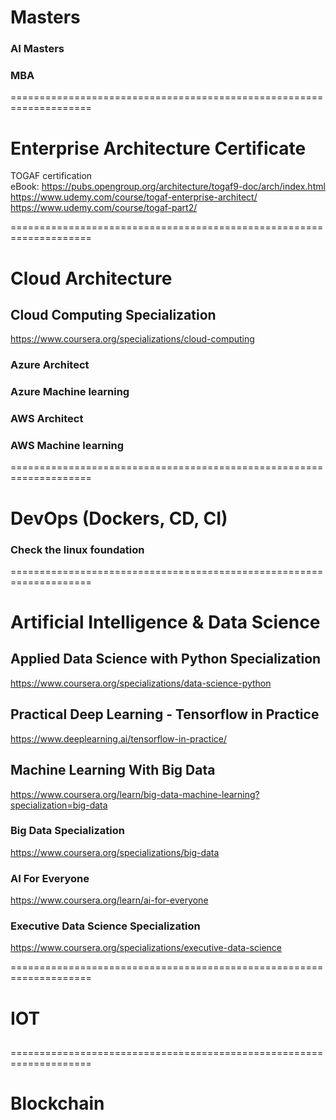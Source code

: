 # Masters
### AI Masters
### MBA
====================================================================

# Enterprise Architecture Certificate
TOGAF certification </br>
eBook: https://pubs.opengroup.org/architecture/togaf9-doc/arch/index.html </br>
https://www.udemy.com/course/togaf-enterprise-architect/  </br>
https://www.udemy.com/course/togaf-part2/ </br>

====================================================================

# Cloud Architecture

## Cloud Computing Specialization
https://www.coursera.org/specializations/cloud-computing

### Azure Architect

### Azure Machine learning

### AWS Architect

### AWS Machine learning

====================================================================

# DevOps (Dockers, CD, CI)
### Check the linux foundation

====================================================================

# Artificial Intelligence & Data Science

## Applied Data Science with Python Specialization
https://www.coursera.org/specializations/data-science-python

## Practical Deep Learning - Tensorflow in Practice
https://www.deeplearning.ai/tensorflow-in-practice/

## Machine Learning With Big Data
https://www.coursera.org/learn/big-data-machine-learning?specialization=big-data

### Big Data Specialization
https://www.coursera.org/specializations/big-data

### AI For Everyone
https://www.coursera.org/learn/ai-for-everyone

### Executive Data Science Specialization
https://www.coursera.org/specializations/executive-data-science

====================================================================

# IOT
## 

====================================================================

# Blockchain
